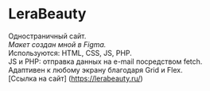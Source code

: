 # __LeraBeauty__

Одностраничный сайт.   
_Макет создан мной в Figma._  
Используются: HTML, CSS, JS, PHP.  
JS и PHP: отправка данных на e-mail посредством fetch.  
Адаптивен к любому экрану благодаря Grid и Flex.  
[Ссылка на сайт] (https://lerabeauty.ru/)


